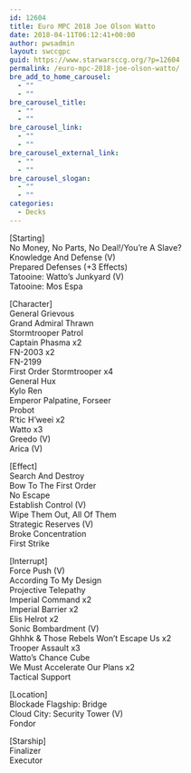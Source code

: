 ```yaml
---
id: 12604
title: Euro MPC 2018 Joe Olson Watto
date: 2018-04-11T06:12:41+00:00
author: pwsadmin
layout: swccgpc
guid: https://www.starwarsccg.org/?p=12604
permalink: /euro-mpc-2018-joe-olson-watto/
bre_add_to_home_carousel:
  - ""
  - ""
bre_carousel_title:
  - ""
  - ""
bre_carousel_link:
  - ""
  - ""
bre_carousel_external_link:
  - ""
  - ""
bre_carousel_slogan:
  - ""
  - ""
categories:
  - Decks
---
```

[Starting]  
No Money, No Parts, No Deal!/You’re A Slave?  
Knowledge And Defense (V)  
Prepared Defenses (+3 Effects)  
Tatooine: Watto’s Junkyard (V)  
Tatooine: Mos Espa

[Character]  
General Grievous  
Grand Admiral Thrawn  
Stormtrooper Patrol  
Captain Phasma x2  
FN-2003 x2  
FN-2199  
First Order Stormtrooper x4  
General Hux  
Kylo Ren  
Emperor Palpatine, Forseer  
Probot  
R’tic H’weei x2  
Watto x3  
Greedo (V)  
Arica (V)

[Effect]  
Search And Destroy  
Bow To The First Order  
No Escape  
Establish Control (V)  
Wipe Them Out, All Of Them  
Strategic Reserves (V)  
Broke Concentration  
First Strike

[Interrupt]  
Force Push (V)  
According To My Design  
Projective Telepathy  
Imperial Command x2  
Imperial Barrier x2  
Elis Helrot x2  
Sonic Bombardment (V)  
Ghhhk & Those Rebels Won’t Escape Us x2  
Trooper Assault x3  
Watto’s Chance Cube  
We Must Accelerate Our Plans x2  
Tactical Support

[Location]  
Blockade Flagship: Bridge  
Cloud City: Security Tower (V)  
Fondor

[Starship]  
Finalizer  
Executor